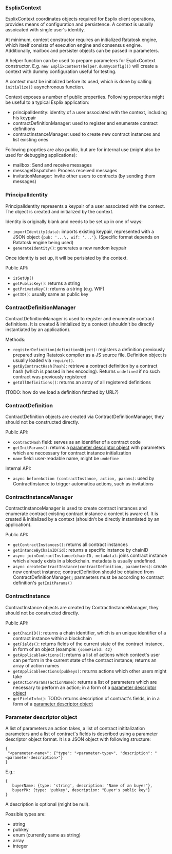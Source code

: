 ### EsplixContext

EsplixContext coordinates objects required for Esplix client operations, provides means
of configuration and persistence. A context is usually assoicated with single user's identity.

At minimum, context constructor requires an initialized Ratatosk engine, which itself
consists of execution engine and consensus engine. Additionally, mailbox and persister objects
can be passed in parameters.

A helper function can be used to prepare parameters for EsplixContext constructor.
E.g. `new EsplixContext(helper.dummyConfig())` will create a context with dummy configuration
useful for testing.

A context must be initialized before its used, which is done by calling `initialize()` asynchronous function.

Context exposes a number of public properties. Following properties might be useful
to a typical Esplix application:

 * principalIdentity: identity of a user associated with the context, including his keypair
 * contractDefinitionManager: used to register and enumerate contract definitions
 * contractInstanceManager: used to create new contract instances and list existing ones

Following proprties are also public, but are for internal use (might also be used for
debugging applications):

 * mailbox: Send and receive messages
 * messageDispatcher: Process received messages
 * invitationManager: Invite other users to contracts (by sending them messages)

### PrincipalIdentity

PrincipalIdentity represents a keypair of a user associated with the context. The object is created and initialized by the context.

Identity is originally blank and needs to be set up in one of ways:

 * `importIdentity(data)`: imports existing keypair, represented with a JSON object `{pub: '...\, wif: '...'}`. (Specific format depends on Ratatosk engine being used)
 * `generateIdentity()`: generates a new random keypair

Once identity is set up, it will be perisisted by the context.

Public API:

 * `isSetUp()`
 * `getPublicKey()`: returns a string
 * `getPrivateKey()`: returns a string (e.g. WIF)
 * `getID()`: usually same as public key



### ContractDefinitionManager

ContractDefinitionManager is used to register and enumerate contract definitions. It is
created & initialized by a context (shouldn't be directly instantiated by an application).

Methods:

 * `registerDefinition(definitionObject)`: registers a definition previously prepared using Ratatosk compiler as a JS source file. Definition object is usually loaded via `require()`.
 * `getByContractHash(hash)`: retrieve a contract definition by a contract hash (which is passed in hex encoding). Returns `undefined` if no such contract was previously registered
 * `getAllDefinitions()`: returns an array of all registered definitions

(TODO: how do we load a definition fetched by URL?)

### ContractDefinition

ContractDefinition objects are created via ContractDefinitionManager, they should not be constructed directly.

Public API:

 * `contractHash` field: serves as an identifier of a contract code
 * `getInitParams()`: returns a [parameter descriptor object](#parameter-descriptor-object) with parameters which are neccessary for contract instance initialization
 * `name` field: user-readable name, might be `undefine`

Internal API:

 * `async beforeAction (contractInstance, action, params)`: used by ContractInstance to trigger
  automatica actions, such as invitations

### ContractInstanceManager

ContractInstanceManager is used to create contract instances and enumerate contract existing contract instance a context is aware of. It is
created & initialized by a context (shouldn't be directly instantiated by an application).

Public API:

 * `getContractInstances()`: returns all contract instances
 * `getIntanceByChainID(id)`: returns a specific instance by chainID
 * `async joinContractInstance(chainID, metadata)`: joins contract instance which already
   exists in a blockchain. metadata is usually undefined.
 * `async createContractInstance(contractDefinition, parameters)`: create new contract instance; contractDefinition should be obtained from ContractDefinitionManager;; parmaeters must be according to contract definition's `getInitParams()`

### ContractInstance

ContractInstance objects are created by ContractInstanceManager, they should not be constructed directly.

Public API:

 * `getChainID()`: returns a chain identifier, which is an unique identifier of a contract instance within a blockchain
 * `getFields()`: returns fields of the current state of the contract instance, in form of an object (example: `{someField: 42}`
 * `getApplicableActions()`: returns a list of actions which context's user can perform in the current state of the contract instance; returns an array of action names
 * `getApplicableActions(pubkeys)`: returns actions which other users might take
 * `getActionParams(actionName)`: returns a list of parameters which are necessary to perform an action; in a form of a [parameter descriptor object](#parameter-descriptor-object)
 * `getFieldInfo()`: TODO: returns description of contract's fields, in in a form of a [parameter descriptor object](#parameter-descriptor-object)

### Parameter descriptor object

A list of parameters an action takes, a list of contract inititalization parameters and a list of contract's fields is described using a parameter descriptor object format. It is a JSON
object with following structure:

    {
     "<parameter-name>": {"type": "<parameter-type>", "description": "<parameter-description>"}
    }

E.g.:

    {
       buyerName: {type: 'string', description: "Name of an buyer"},
       buyerPK: {type: 'pubkey', description: "Buyer's public key"}
    }

A description is optional (might be null).

Possible types are:

 * string
 * pubkey
 * enum (currently same as string)
 * array
 * integer

